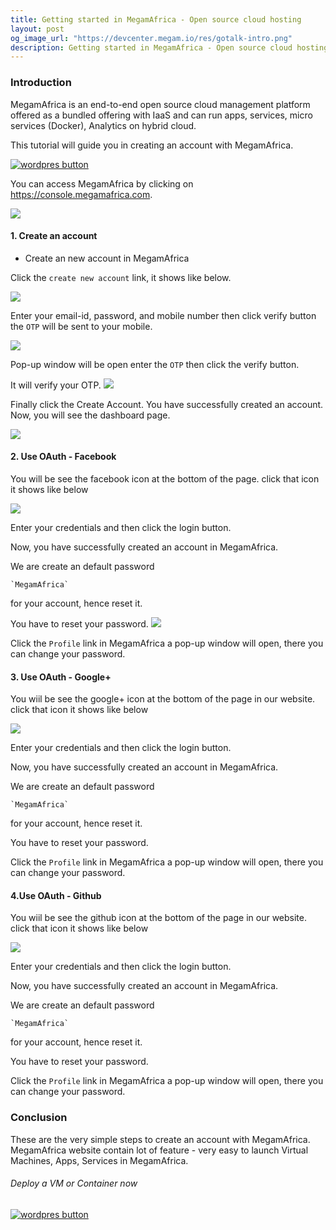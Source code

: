 ```yaml
---
title: Getting started in MegamAfrica - Open source cloud hosting
layout: post
og_image_url: "https://devcenter.megam.io/res/gotalk-intro.png"
description: Getting started in MegamAfrica - Open source cloud hosting
---
```


### Introduction

MegamAfrica is an end-to-end open source cloud management platform offered as a bundled offering with IaaS and can run apps, services, micro services (Docker), Analytics on hybrid cloud.

This tutorial will guide you in creating an account with MegamAfrica.

<a href="https://console.megamafrica.com" target="_blank">
<img src="https://s3-ap-southeast-1.amazonaws.com/megampub/images/megamafrica/DEPLOY-TO-MEGAM-AFRICA-BIG1.png" alt="wordpres button" /></a>


You can access MegamAfrica by clicking on https://console.megamafrica.com.

![](http://devcenter.megam.io/content/images/2016/05/s1-1.png)

#### 1. Create an account

* Create an new account in MegamAfrica

Click the `create new account` link, it shows like below.

![](http://devcenter.megam.io/content/images/2016/05/s2.png)

Enter your email-id, password, and mobile number then click verify button the `OTP` will be sent to your mobile.

![](http://devcenter.megam.io/content/images/2016/05/s3.png)

Pop-up window will be open enter the `OTP` then click the verify button.

It will verify your OTP.
![](http://devcenter.megam.io/content/images/2016/05/s5.png)

Finally click the Create Account. You have successfully created an account. Now, you will see the dashboard page.

![](http://devcenter.megam.io/content/images/2016/05/s6.png)

#### 2. Use OAuth - Facebook

You will be see the facebook icon at the bottom of the page. click that icon it shows like below

![](http://devcenter.megam.io/content/images/2016/05/s1-1-1-1.png)

Enter your credentials and then click the login button.

Now, you have successfully created an account in MegamAfrica.

We are create an default password

	`MegamAfrica`

 for your account, hence reset it.

 You have to reset your password.
![](http://devcenter.megam.io/content/images/2016/05/profile.jpg)

Click the `Profile` link in MegamAfrica a pop-up window will open, there you can change your password.

#### 3. Use OAuth - Google+

You wiil be see the google+ icon at the bottom of the page in our website. click that icon it shows like below

![](http://devcenter.megam.io/content/images/2016/05/signin.jpg)

Enter your credentials and then click the login button.

Now, you have successfully created an account in MegamAfrica.

We are create an default password

	`MegamAfrica`

 for your account, hence reset it.

 You have to reset your password.

 Click the `Profile` link in MegamAfrica a pop-up window will open, there you can change your password.

#### 4.Use OAuth - Github

You wiil be see the github icon at the bottom of the page in our website. click that icon it shows like below

![](http://devcenter.megam.io/content/images/2016/05/s1-3.png)

Enter your credentials and then click the login button.

Now, you have successfully created an account in MegamAfrica.

We are create an default password

	`MegamAfrica`

 for your account, hence reset it.

 You have to reset your password.

 Click the `Profile` link in MegamAfrica a pop-up window will open, there you can change your password.


### Conclusion

These are the very simple steps to create an account with MegamAfrica. MegamAfrica website contain lot of feature - very easy to launch Virtual Machines, Apps, Services in MegamAfrica.

###### Deploy a VM or Container now

<a href="https://console.megamafrica.com" target="_blank">
<img src="https://s3-ap-southeast-1.amazonaws.com/megampub/images/megamafrica/DEPLOY-TO-MEGAM-AFRICA-BIG1.png" alt="wordpres button" /></a>
